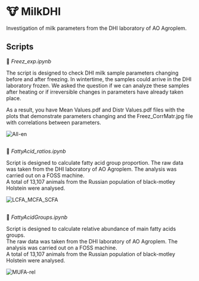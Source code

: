 # 🐮 MilkDHI
Investigation of milk parameters from the DHI laboratory of AO Agroplem.

## Scripts
🥶 *Freez_exp.ipynb*

The script is designed to check DHI milk sample parameters changing before and after freezing. In wintertime, the samples could arrive in the DHI laboratory frozen. We asked the question if we can analyze these samples after heating or if irreversible changes in parameters have already taken place.

As a result, you have Mean Values.pdf and Distr Values.pdf files with the plots that demonstrate parameters changing and the Freez_CorrMatr.jpg file with correlations between parameters.

![All-en](https://user-images.githubusercontent.com/15068419/176672484-d6faa6e8-8991-49ba-87e7-4cae824f2d22.png)

##
🥛 *FattyAcid_ratios.ipynb*

Script is designed to calculate fatty acid group proportion.
The raw data was taken from the DHI laboratory of AO Agroplem. The analysis was carried out on a FOSS machine. <br>
A total of 13,107 animals from the Russian population of black-motley Holstein were analysed.

![LCFA_MCFA_SCFA](https://user-images.githubusercontent.com/15068419/176680463-f3be765b-d20d-457c-9a73-758fbfd792ab.png)

##
🥛 *FattyAcidGroups.ipynb*

Script is designed to calculate relative abundance of main fatty acids groups. <br>
The raw data was taken from the DHI laboratory of AO Agroplem. The analysis was carried out on a FOSS machine. <br>
A total of 13,107 animals from the Russian population of black-motley Holstein were analysed.

![MUFA-rel](https://user-images.githubusercontent.com/15068419/176905563-26649c14-c146-4d65-93cf-c5d07a8b09f4.png)
